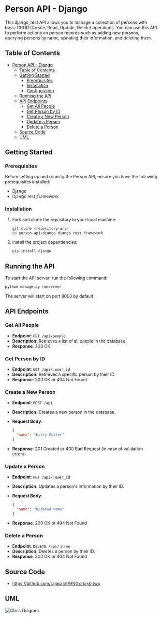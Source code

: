 
# Person API - Django


This django_rest API allows you to manage a collection of persons with basic CRUD (Create, Read, Update, Delete) operations. You can use this API to perform actions on person records such as adding new persons, querying persons by name, updating their information, and deleting them.

## Table of Contents

- [Person API - Django](#person-api---django)
  - [Table of Contents](#table-of-contents)
  - [Getting Started](#getting-started)
    - [Prerequisites](#prerequisites)
    - [Installation](#installation)
    - [Configuration](#configuration)
  - [Running the API](#running-the-api)
  - [API Endpoints](#api-endpoints)
    - [Get All People](#get-all-people)
    - [Get Person by ID](#get-person-by-id)
    - [Create a New Person](#create-a-new-person)
    - [Update a Person](#update-a-person)
    - [Delete a Person](#delete-a-person)
  - [Source Code](#source-code)
  - [UML](#uml)

## Getting Started

### Prerequisites

Before setting up and running the Person API, ensure you have the following prerequisites installed:

- Django
- Django rest_framework

### Installation

1. Fork and clone the repository to your local machine:

   ```bash
   git clone <repository-url>
   cd person-api-django django rest_framework
   ```

2. Install the project dependencies:

   ```bash
   pip install django
   ```



## Running the API

To start the API server, run the following command:

```bash
python manage.py runserver
```

The server will start on port 8000 by default

## API Endpoints

### Get All People

- **Endpoint**: `GET /api/people`
- **Description**: Retrieves a list of all people in the database.
- **Response**: 200 OK

### Get Person by ID

- **Endpoint**: `GET /api/:user_id`
- **Description**: Retrieves a specific person by their ID.
- **Response**: 200 OK or 404 Not Found

### Create a New Person

- **Endpoint**: `POST /api`
- **Description**: Creates a new person in the database.
- **Request Body**:

  ```json
  {
    "name": "Harry Potter"
  }
  ```

- **Response**: 201 Created or 400 Bad Request (in case of validation errors)

### Update a Person

- **Endpoint**: `PUT /api/:user_id`
- **Description**: Updates a person's information by their ID.
- **Request Body**:

  ```json
  {
    "name": "Updated Name"
  }
  ```

- **Response**: 200 OK or 404 Not Found

### Delete a Person

- **Endpoint**: `DELETE /api/:name`
- **Description**: Deletes a person by their ID.
- **Response**: 200 OK or 404 Not Found

## Source Code

- https://github.com/rajasalot/HNGx-task-two

## UML

![Class Diagram](https://www.planttext.com/api/plantuml/png/hP6z3eCW58LtdkAE4kiBaAPnwDmqwHCWt1eQ0GFeKllk1SLMauwT8ESdvmlKFd0N1jqHqN7luOhEMmDF0b21aWoK2VFTS8qCV73Aj54eeSLmYLf1TwhFwZOU4wDLahm8GJDekA4RbS1vf1GEUS2YdtTPtgV9YOOiCW9TdMGClKoLR1rWwPvvu0niyq2nZqliy1kdvCEH6Wtt6KGPZoxy0hahynSGXzgE6v38iPZ7gQgcKtuMaiz5N1b9ZKQcRte3)
